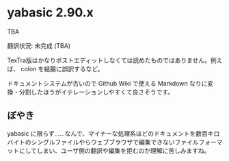 # yabasic 2.90.x

TBA

翻訳状況: 未完成 (TBA)

TexTra版はかなりポストエディットしなくては読めたものではありません。例えば、 colon を結腸に誤訳するなど。

ドキュメントシステムが古いので Github Wiki で使える Markdown なりに変換・分割したほうがイテレーションしやすくて良さそうです。

## ぼやき

yabasic に限らず……なんで、マイナーな処理系ほどのドキュメントを数百キロバイトのシングルファイルやらウェブブラウザで編集できないファイルフォーマットにしてしまい、ユーザ側の翻訳や編集を拒むのか理解に苦しみますね。

